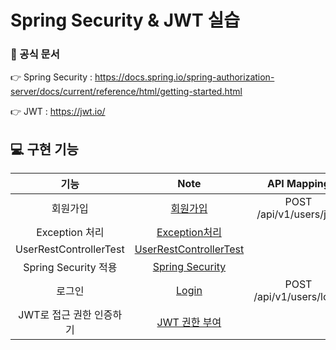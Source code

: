 # Spring Security & JWT 실습

### 📌 공식 문서

👉 Spring Security : https://docs.spring.io/spring-authorization-server/docs/current/reference/html/getting-started.html

👉 JWT : https://jwt.io/



## 💻 구현 기능

|           기능           |                            Note                            |       API Mapping        |  ex  |
| :----------------------: | :--------------------------------------------------------: | :----------------------: | :--: |
|         회원가입         |               [회원가입](./note/회원가입.md)               | POST /api/v1/users/join  |      |
|      Exception 처리      |          [Exception처리](./note/Exception처리.md)          |                          |      |
|  UserRestControllerTest  | [UserRestControllerTest](./note/UserRestControllerTest.md) |                          |      |
|   Spring Security 적용   |        [Spring Security](./note/SpringSecurity.md)         |                          |      |
|          로그인          |                  [Login](./note/Login.md)                  | POST /api/v1/users/login |      |
| JWT로 접근 권한 인증하기 |           [JWT 권한 부여](./note/JWT이용하기.md)           |                          |      |

